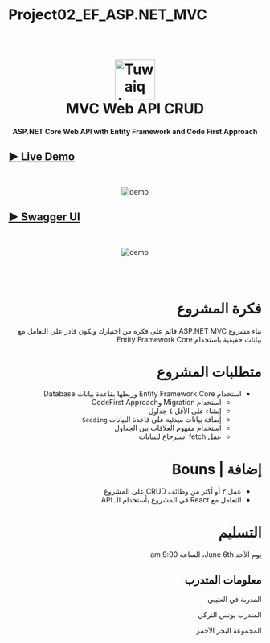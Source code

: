 # Project02_EF_ASP.NET_MVC

<h1 align="center">
  <br>
  <a href="https://safcsp.org.sa/en.html" target="_blank">
  <img src="https://raw.githubusercontent.com/tuwaiq-dotnet/json-parser-team-yaai/main/logo.png" alt="Tuwaiq Logo" width="80"></img></a>
  <br>
  MVC Web API CRUD
  <br>
</h1>
<h4 align="center">ASP.NET Core Web API with Entity Framework and Code First Approach</h4>

## [► Live Demo](https://younesalturkey.github.io/Project02/)

<br/>

<p align="center">
  <img src="https://raw.githubusercontent.com/YounesAlturkey/Project02/main/frontend/public/demo.png" alt="demo"/>
</p>

## [► Swagger UI](https://tuwaiqacademyapi.azurewebsites.net/swagger/index.html)

<br/>

<p align="center">
  <img src="https://raw.githubusercontent.com/YounesAlturkey/Project02_EF_ASP.NET_MVC/main/backend/demo.png" alt="demo"/>
</p>

<div dir="rtl">

  <br/>
  <br/>
  
  # فكرة المشروع

بناء مشروع ASP.NET MVC قائم على فكرة من اختيارك ويكون قادر على التعامل مع بيانات حقيقية باستخدام Entity Framework Core

# متطلبات المشروع

- استخدام Entity Framework Core وربطها بقاعدة بيانات Database
  - استخدام Migration وCodeFirst Approach
  - إنشاء على الأقل ٤ جداول
  - إضافة بيانات مبدئية على قاعدة البيانات `Seeding`
  - استخدام مفهوم العلاقات بين الجداول
  - عمل fetch استرجاع للبيانات

# إضافة | Bouns

- عمل ٢ أو أكثر من وظائف CRUD على المشروع
- التعامل مع React في المشروع بأستخدام الـ API

# التسليم

يوم الأحد June 6th، الساعة 9:00 am

  <div align="right">

## معلومات المتدرب

المدربة في العتيبي

المتدرب يونس التركي

المجموعة البحر الآحمر

</div>
